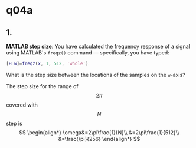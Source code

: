 # q04a

## 1.
__MATLAB step size__: You have calculated the frequency response of a signal using MATLAB's `freqz()` command — specifically, you have typed:
```matlab
[H w]=freqz(x, 1, 512, 'whole')
```
What is the step size between the locations of the samples on the `w`-axis?


The step size for the range of $$2\pi$$ covered with $$N$$ step is
$$
\begin{align*}
\omega&=2\pi\frac{1}{N}\\
&=2\pi\frac{1}{512}\\
&=\frac{\pi}{256}
\end{align*}
$$

